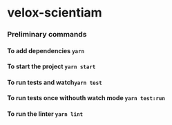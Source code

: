 # velox-scientiam

### Preliminary commands

#### To add dependencies `yarn`

#### To start the project `yarn start`

#### To run tests and watch`yarn test`

#### To run tests once withouth watch mode `yarn test:run`

#### To run the linter `yarn lint`
